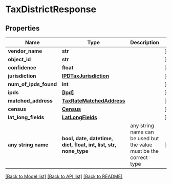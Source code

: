 # TaxDistrictResponse


## Properties
Name | Type | Description | Notes
------------ | ------------- | ------------- | -------------
**vendor_name** | **str** |  | [optional] 
**object_id** | **str** |  | [optional] 
**confidence** | **float** |  | [optional] 
**jurisdiction** | [**IPDTaxJurisdiction**](IPDTaxJurisdiction.md) |  | [optional] 
**num_of_ipds_found** | **int** |  | [optional] 
**ipds** | [**[Ipd]**](Ipd.md) |  | [optional] 
**matched_address** | [**TaxRateMatchedAddress**](TaxRateMatchedAddress.md) |  | [optional] 
**census** | [**Census**](Census.md) |  | [optional] 
**lat_long_fields** | [**LatLongFields**](LatLongFields.md) |  | [optional] 
**any string name** | **bool, date, datetime, dict, float, int, list, str, none_type** | any string name can be used but the value must be the correct type | [optional]

[[Back to Model list]](../README.md#documentation-for-models) [[Back to API list]](../README.md#documentation-for-api-endpoints) [[Back to README]](../README.md)



